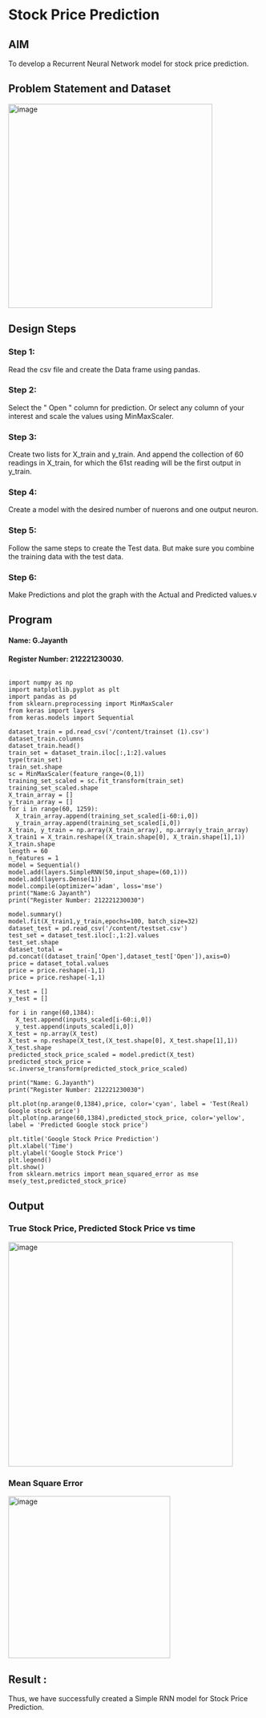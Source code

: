 # Stock Price Prediction

## AIM

To develop a Recurrent Neural Network model for stock price prediction.

## Problem Statement and Dataset
<img width="407" alt="image" src="https://github.com/JayanthYadav123/rnn-stock-price-prediction/assets/94836154/a866766e-ea41-4ab1-8086-def2a15018fe">


## Design Steps
### Step 1:
Read the csv file and create the Data frame using pandas.
### Step 2:
Select the " Open " column for prediction. Or select any column of your interest and scale the values using MinMaxScaler.
### Step 3:
Create two lists for X_train and y_train. And append the collection of 60 readings in X_train, for which the 61st reading will be the first output in y_train.
### Step 4:

Create a model with the desired number of nuerons and one output neuron.
### Step 5:

Follow the same steps to create the Test data. But make sure you combine the training data with the test data.
### Step 6:

Make Predictions and plot the graph with the Actual and Predicted values.v



## Program
#### Name: G.Jayanth
#### Register Number: 212221230030.

```

import numpy as np
import matplotlib.pyplot as plt
import pandas as pd
from sklearn.preprocessing import MinMaxScaler
from keras import layers
from keras.models import Sequential

dataset_train = pd.read_csv('/content/trainset (1).csv')
dataset_train.columns
dataset_train.head()
train_set = dataset_train.iloc[:,1:2].values
type(train_set)
train_set.shape
sc = MinMaxScaler(feature_range=(0,1))
training_set_scaled = sc.fit_transform(train_set)
training_set_scaled.shape
X_train_array = []
y_train_array = []
for i in range(60, 1259):
  X_train_array.append(training_set_scaled[i-60:i,0])
  y_train_array.append(training_set_scaled[i,0])
X_train, y_train = np.array(X_train_array), np.array(y_train_array)
X_train1 = X_train.reshape((X_train.shape[0], X_train.shape[1],1))
X_train.shape
length = 60
n_features = 1
model = Sequential()
model.add(layers.SimpleRNN(50,input_shape=(60,1)))
model.add(layers.Dense(1))
model.compile(optimizer='adam', loss='mse')
print("Name:G Jayanth")
print("Register Number: 212221230030")

model.summary()
model.fit(X_train1,y_train,epochs=100, batch_size=32)
dataset_test = pd.read_csv('/content/testset.csv')
test_set = dataset_test.iloc[:,1:2].values
test_set.shape
dataset_total = pd.concat((dataset_train['Open'],dataset_test['Open']),axis=0)
price = dataset_total.values
price = price.reshape(-1,1)
price = price.reshape(-1,1)

X_test = []
y_test = []

for i in range(60,1384):
  X_test.append(inputs_scaled[i-60:i,0])
  y_test.append(inputs_scaled[i,0])
X_test = np.array(X_test)
X_test = np.reshape(X_test,(X_test.shape[0], X_test.shape[1],1))
X_test.shape
predicted_stock_price_scaled = model.predict(X_test)
predicted_stock_price = sc.inverse_transform(predicted_stock_price_scaled)

print("Name: G.Jayanth")
print("Register Number: 212221230030")

plt.plot(np.arange(0,1384),price, color='cyan', label = 'Test(Real) Google stock price')
plt.plot(np.arange(60,1384),predicted_stock_price, color='yellow', label = 'Predicted Google stock price')

plt.title('Google Stock Price Prediction')
plt.xlabel('Time')
plt.ylabel('Google Stock Price')
plt.legend()
plt.show()
from sklearn.metrics import mean_squared_error as mse
mse(y_test,predicted_stock_price)

```
## Output

### True Stock Price, Predicted Stock Price vs time
<img width="448" alt="image" src="https://github.com/JayanthYadav123/rnn-stock-price-prediction/assets/94836154/a01536eb-d2d4-44c2-8316-caa5ae4682de">


### Mean Square Error
<img width="323" alt="image" src="https://github.com/JayanthYadav123/rnn-stock-price-prediction/assets/94836154/ee556dcf-0bd8-4d18-88d3-75612d5ddebc">


## Result :
Thus, we have successfully created a Simple RNN model for Stock Price Prediction.
